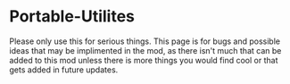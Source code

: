 Portable-Utilites
=================

Please only use this for serious things.
This page is for bugs and possible ideas that may be implimented in the mod, as there isn't much that can be added to this mod unless there is more things you would find cool or that gets added in future updates.
